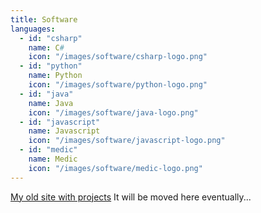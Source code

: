 ```yaml
---
title: Software
languages:
  - id: "csharp"
    name: C#
    icon: "/images/software/csharp-logo.png"
  - id: "python"
    name: Python
    icon: "/images/software/python-logo.png"
  - id: "java"
    name: Java
    icon: "/images/software/java-logo.png"
  - id: "javascript"
    name: Javascript
    icon: "/images/software/javascript-logo.png"
  - id: "medic"
    name: Medic
    icon: "/images/software/medic-logo.png"
---
```

[My old site with projects](https://sites.google.com/view/kalaimaranb/home) It will be moved here eventually...
